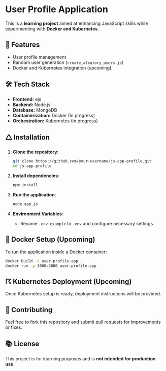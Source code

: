# User Profile Application

This is a **learning project** aimed at enhancing JavaScript skills while experimenting with **Docker and Kubernetes**.

## 🚀 Features
- User profile management
- Random user generation (`create_aleatory_users.js`)
- Docker and Kubernetes integration (upcoming)

## 🛠️ Tech Stack
- **Frontend:** ejs
- **Backend:** Node.js
- **Database:** MongoDB
- **Containerization:** Docker (In progress)
- **Orchestration:** Kubernetes (In progress)

## 🛆 Installation

1. **Clone the repository**:
   ```sh
   git clone https://github.com/your-username/js-app-profile.git
   cd js-app-profile
   ```

2. **Install dependencies**:
   ```sh
   npm install
   ```

3. **Run the application**:
   ```sh
   node app.js
   ```

4. **Environment Variables**:
   - Rename `.env.example` to `.env` and configure necessary settings.

## 🐳 Docker Setup (Upcoming)
To run the application inside a Docker container:
```sh
docker build -t user-profile-app .
docker run -p 3000:3000 user-profile-app
```

## ☈ Kubernetes Deployment (Upcoming)
Once Kubernetes setup is ready, deployment instructions will be provided.

## 🐝 Contributing
Feel free to fork this repository and submit pull requests for improvements or fixes.

## 📚 License
This project is for learning purposes and is **not intended for production use**.


